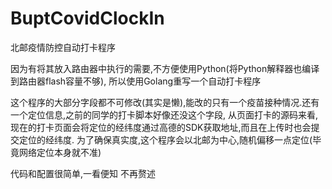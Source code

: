 # BuptCovidClockIn
北邮疫情防控自动打卡程序

因为有将其放入路由器中执行的需要,不方便使用Python(将Python解释器也编译到路由器flash容量不够),
所以使用Golang重写一个自动打卡程序

这个程序的大部分字段都不可修改(其实是懒),能改的只有一个疫苗接种情况.还有一个定位信息,之前的同学的打卡脚本好像还没这个字段,
从页面打卡的源码来看,现在的打卡页面会将定位的经纬度通过高德的SDK获取地址,而且在上传时也会提交定位的经纬度.
为了确保真实度,这个程序会以北邮为中心,随机偏移一点定位(毕竟网络定位本身就不准)

代码和配置很简单,一看便知 不再赘述
